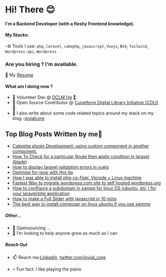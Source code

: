 
# Hi! There :blush:


#### I'm a Backend Developer (with a fleshy Frontend knowledge).

#### My Stacks:

-⚙️ Tools I use: `php`, `laravel`, `cakephp`, `javascript`, `Vuejs`, `BS4`, `Tailwind`, `Wordpress-api`, `Wordpress`

### Are you hiring ? I'm available. 

💼 My [Resume](https://docs.google.com/document/d/1QWT1_YUp2eVFIU_4FAw_xGVkLr7J_XaLYeoj95XPCAo/edit#) 

#### What am I doing now ? 
- 🔭 Volunteer Dev  @ [DCLM Hq](https://github.com/dclmict/dclm-testimony) 🔭.
- 🔭 Open Source Contributor  @ [Cuneiform Digital Library Initiative (CDLI)](https://gitlab.com/users/jovialcore/activity) 🔭.
- 💬 I also write about some code related topics around my stack on my blog -[jovialcore](https://dev.to/jovialcore)


## Top Blog Posts Written by me📩 
<!-- BLOG-POST-LIST:START -->
- [Cakephp plugin Development: using custom component in another component.](https://dev.to/jovialcore/cakephp-plugin-development-using-custom-component-in-another-component-e6a)
- [How To Check for a particular Route then apply condition in laravel (blade)](https://dev.to/jovialcore/how-to-check-for-a-particular-route-then-apply-condition-in-laravel-5c72)
- [How to display laravel validation errors in vuejs](https://dev.to/jovialcore/how-to-display-laravel-validation-errors-in-vuejs-2g3c)
- [Optimise for-loop with this tip](https://dev.to/jovialcore/php-optimise-forloop-with-this-tip-n70)
- [How I was able to install php-cs-fixer. Vscode + Linux machine](https://dev.to/jovialcore/how-i-was-able-to-install-php-cs-fixer-vscode-linux-machine-2f8b)
- [Fastest Way to migrate wordpress.com site to self hosted wordpress.org](https://dev.to/jovialcore/fastest-way-to-migrate-your-site-from-wordpresscom-to-wordpressorg-3jjj)
- [How to configure a subdomain in xampp for linux OS (ubuntu, etc ) for your laravel/php application](https://dev.to/jovialcore/how-to-configure-a-subdomain-in-xampp-for-linux-os-ubuntu-etc-for-your-laravelphp-application-g9)
- [How to make a Full Slider with javascript in 10 mins](https://dev.to/jovialcore/how-to-make-a-full-slider-with-javascript-in-10-mins-3bb3)
- [The best way to install composer on linux ubuntu if you use xammp](https://dev.to/jovialcore/my-recommended-way-to-install-composer-on-linux-ubuntu-if-you-use-xammp-4dj6)
<!-- BLOG-POST-LIST:END -->

##### Other...
- 👯 Opensourcing ...
- 🤔 I’m looking to help anyone grow as much as I can

##### Reach Out 
- 📫 Reach me:[Linkedin](https://www.linkedin.com/in/chidieberechukwudi/),  [twitter.com/jovial_core](https://twitter.com/jovialcore)


- ⚡ Fun fact: I like playing the piano




